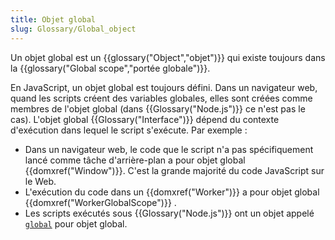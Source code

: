 ```yaml
---
title: Objet global
slug: Glossary/Global_object
---
```


Un objet global est un {{glossary("Object","objet")}} qui existe toujours dans la {{glossary("Global scope","portée globale")}}.

En JavaScript, un objet global est toujours défini. Dans un navigateur web, quand les scripts créent des variables globales, elles sont créées comme membres de l'objet global (dans {{Glossary("Node.js")}} ce n'est pas le cas). L'objet global {{Glossary("Interface")}} dépend du contexte d'exécution dans lequel le script s'exécute. Par exemple :

- Dans un navigateur web, le code que le script n'a pas spécifiquement lancé comme tâche d'arrière-plan a pour objet global {{domxref("Window")}}. C'est la grande majorité du code JavaScript sur le Web.
- L'exécution du code dans un {{domxref("Worker")}} a pour objet global {{domxref("WorkerGlobalScope")}} .
- Les scripts exécutés sous {{Glossary("Node.js")}} ont un objet appelé [`global`](https://nodejs.org/api/globals.html#globals_global) pour objet global.
